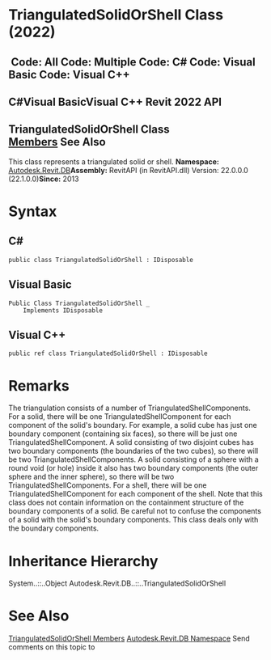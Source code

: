 # TriangulatedSolidOrShell Class (2022)

﻿
 Code: All Code: Multiple Code: C# Code: Visual Basic Code: Visual C++   
---  
C#Visual BasicVisual C++
Revit 2022 API  
---  
TriangulatedSolidOrShell Class  
[Members](7a7bb7d2-f442-ecef-5517-c16ea67d9fbe.md "TriangulatedSolidOrShell Members") See Also  
---  
This class represents a triangulated solid or shell. 
**Namespace:** [Autodesk.Revit.DB](87546ba7-461b-c646-cbb1-2cb8f5bff8b2.md "Autodesk.Revit.DB Namespace")**Assembly:** RevitAPI (in RevitAPI.dll) Version: 22.0.0.0 (22.1.0.0)**Since:** 2013 
# Syntax
C#  
---  
```text
public class TriangulatedSolidOrShell : IDisposable
```
  
Visual Basic  
---  
```text
Public Class TriangulatedSolidOrShell _
	Implements IDisposable
```
  
Visual C++  
---  
```text
public ref class TriangulatedSolidOrShell : IDisposable
```
  
# Remarks
The triangulation consists of a number of TriangulatedShellComponents. For a solid, there will be one TriangulatedShellComponent for each component of the solid's boundary. For example, a solid cube has just one boundary component (containing six faces), so there will be just one TriangulatedShellComponent. A solid consisting of two disjoint cubes has two boundary components (the boundaries of the two cubes), so there will be two TriangulatedShellComponents. A solid consisting of a sphere with a round void (or hole) inside it also has two boundary components (the outer sphere and the inner sphere), so there will be two TriangulatedShellComponents. 
For a shell, there will be one TriangulatedShellComponent for each component of the shell. 
Note that this class does not contain information on the containment structure of the boundary components of a solid. 
Be careful not to confuse the components of a solid with the solid's boundary components. This class deals only with the boundary components. 
# Inheritance Hierarchy
System..::..Object Autodesk.Revit.DB..::..TriangulatedSolidOrShell
# See Also
[TriangulatedSolidOrShell Members](7a7bb7d2-f442-ecef-5517-c16ea67d9fbe.md "TriangulatedSolidOrShell Members")
[Autodesk.Revit.DB Namespace](87546ba7-461b-c646-cbb1-2cb8f5bff8b2.md "Autodesk.Revit.DB Namespace")
Send comments on this topic to 